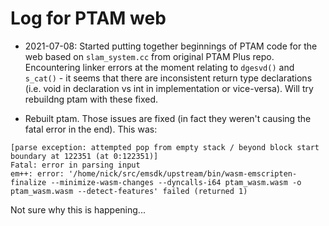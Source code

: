 # Log for PTAM web

- 2021-07-08: Started putting together beginnings of PTAM code for the web based on `slam_system.cc` from original PTAM Plus repo. Encountering linker errors at the moment relating to `dgesvd()` and `s_cat()` - it seems that there are inconsistent return type declarations (i.e. void in declaration vs int in implementation or vice-versa). Will try rebuildng ptam with these fixed.

- Rebuilt ptam. Those issues are fixed (in fact they weren't causing the fatal error in the end). This was:

```
[parse exception: attempted pop from empty stack / beyond block start boundary at 122351 (at 0:122351)]
Fatal: error in parsing input
em++: error: '/home/nick/src/emsdk/upstream/bin/wasm-emscripten-finalize --minimize-wasm-changes --dyncalls-i64 ptam_wasm.wasm -o ptam_wasm.wasm --detect-features' failed (returned 1)
```

Not sure why this is happening...
